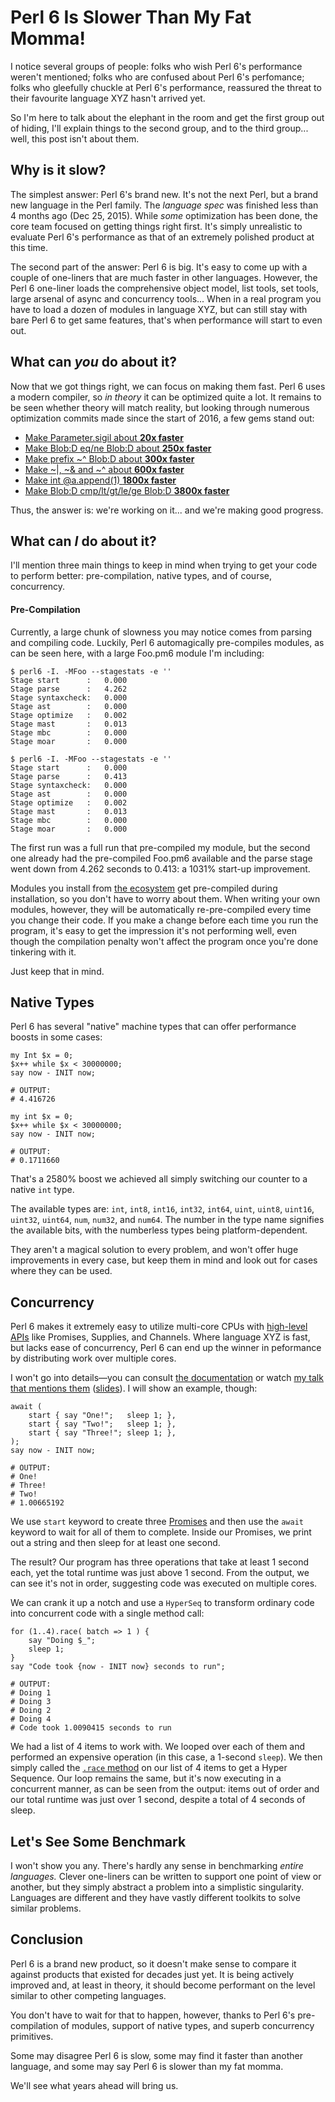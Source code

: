 # Perl 6 Is Slower Than My Fat Momma!

I notice several groups of people:
folks who wish Perl 6's performance weren't mentioned;
folks who are confused about Perl 6's perfomance;
folks who gleefully chuckle at Perl 6's performance,
reassured the threat to their favourite language XYZ
hasn't arrived yet.

So I'm here to talk about the elephant in the room
and get the first group out of hiding,
I'll explain things to the second group, and to the
third group... well, this post isn't about them.

## Why is it slow?

The simplest answer: Perl 6's brand new. It's not
the next Perl, but a brand new language in the Perl family. The
*language spec* was finished less than 4
months ago (Dec 25, 2015). While *some* optimization
has been done, the core team focused on getting
things right first. It's simply unrealistic to
evaluate Perl 6's performance as that of an extremely
polished product at this time.

The second part of the answer: Perl 6 is big.
It's easy to come up with a couple of one-liners that
are much faster in other languages. However, the
Perl 6 one-liner loads the comprehensive object
model, list tools, set tools, large arsenal of async
and concurrency tools... When in a real program you have to load
a dozen of modules in language XYZ, but can still stay
with bare Perl 6 to get same features, that's when performance will
start to even out.

## What can ***you*** do about it?

Now that we got things right, we can focus on making
them fast. Perl 6 uses a modern compiler, so
*in theory* it can be optimized quite a lot. It
remains to be seen whether theory will match reality,
but looking through numerous optimization commits
made since the start of 2016, a few gems stand out:

* [Make Parameter.sigil about **20x faster**](https://github.com/rakudo/rakudo/commit/add25c771c5b82ab0ce5bd3f6c0e87a6e9334a2d)
* [Make Blob:D eq/ne Blob:D about **250x faster**](https://github.com/rakudo/rakudo/commit/1969a42525f69d930735009a1dbbc39f3e910888)
* [Make prefix ~^ Blob:D about **300x faster**](https://github.com/rakudo/rakudo/commit/fb74abc314efa2dcc7f4866f1378f40a17410a50)
* [Make ~|, ~& and ~^ about **600x faster**](https://github.com/rakudo/rakudo/commit/138441c97df2fc0603047b589e1fa71a126185f3)
* [Make int @a.append(1) **1800x faster**](https://github.com/rakudo/rakudo/commit/c70a18e9cd4aff36c2c7a6b8f9a62770c8c533b3)
* [Make Blob:D cmp/lt/gt/le/ge Blob:D **3800x faster**](https://github.com/rakudo/rakudo/commit/e3342da00e7cfca618acbab37b90f13a133c73f6)

Thus, the answer is: we're working on it... and we're making good progress.

## What can ***I*** do about it?

I'll mention three main things to keep in mind when trying
to get your code to perform better:
pre-compilation, native types, and of course, concurrency.

#### Pre-Compilation

Currently, a large chunk of slowness you may notice comes
from parsing and compiling code. Luckily, Perl 6
automagically pre-compiles modules, as can be seen here, with
a large Foo.pm6 module I'm including:

    $ perl6 -I. -MFoo --stagestats -e ''
    Stage start      :   0.000
    Stage parse      :   4.262
    Stage syntaxcheck:   0.000
    Stage ast        :   0.000
    Stage optimize   :   0.002
    Stage mast       :   0.013
    Stage mbc        :   0.000
    Stage moar       :   0.000
    
    $ perl6 -I. -MFoo --stagestats -e ''
    Stage start      :   0.000
    Stage parse      :   0.413
    Stage syntaxcheck:   0.000
    Stage ast        :   0.000
    Stage optimize   :   0.002
    Stage mast       :   0.013
    Stage mbc        :   0.000
    Stage moar       :   0.000

The first run was a full run that pre-compiled my module, but the second one already had the
pre-compiled Foo.pm6 available and the parse stage went down from
4.262 seconds to 0.413: a 1031% start-up improvement.

Modules you install from [the ecosystem](http://modules.perl6.org/) get
pre-compiled during installation, so you don't have to
worry about them. When writing your own modules, however,
they will be automatically re-pre-compiled every time you change their
code. If you make a change before each time you run
the program, it's easy to get the impression it's not
performing well, even though the compilation penalty
won't affect the program once you're done tinkering with it.

Just keep that in mind.

## Native Types

Perl 6 has several "native" machine types that can offer
performance boosts in some cases:

    my Int $x = 0;
    $x++ while $x < 30000000;
    say now - INIT now;

    # OUTPUT:
    # 4.416726

    my int $x = 0;
    $x++ while $x < 30000000;
    say now - INIT now;

    # OUTPUT:
    # 0.1711660

That's a 2580% boost we achieved all simply switching our counter to
a native `int` type.
    
The available types are: `int`, `int8`, `int16`, `int32`, `int64`,
`uint`, `uint8`, `uint16`, `uint32`, `uint64`, `num`, `num32`,
and `num64`. The number in the type name signifies the available
bits, with the numberless types being platform-dependent.

They aren't a magical solution to every problem, and won't offer huge
improvements in every case, but keep them in mind and look out
for cases where they can be used.

## Concurrency

Perl 6 makes it extremely easy to utilize multi-core CPUs with
[high-level APIs](http://docs.perl6.org/language/concurrency#High-level_APIs)
like Promises, Supplies, and Channels. Where language XYZ is fast,
but lacks ease of concurrency, Perl 6 can end up the winner in peformance
by distributing work over multiple cores.

I won't go into details—you can consult
[the documentation](http://docs.perl6.org/language/concurrency)
or watch [my talk that mentions them](https://youtu.be/paa3niF72Nw?t=32m14s)
([slides](http://tpm2016.zoffix.com/#/33)). I will show an example, though:

    await (
        start { say "One!";   sleep 1; },
        start { say "Two!";   sleep 1; },
        start { say "Three!"; sleep 1; },
    );
    say now - INIT now;

    # OUTPUT:
    # One!
    # Three!
    # Two!
    # 1.00665192

We use `start` keyword to create three
[Promises](http://docs.perl6.org/type/Promise) and then use the
`await` keyword to wait for all of them to complete. Inside our
Promises, we print out a string and then sleep for at least one second.

The result? Our program has three operations that take
at least 1 second each, yet the total runtime was
just above 1 second. From the output, we can
see it's not in order, suggesting code was executed
on multiple cores.

We can crank it up a notch and use a `HyperSeq` to transform ordinary
code into concurrent code with a single method call:

    for (1..4).race( batch => 1 ) {
        say "Doing $_";
        sleep 1;
    }
    say "Code took {now - INIT now} seconds to run";

    # OUTPUT:
    # Doing 1
    # Doing 3
    # Doing 2
    # Doing 4
    # Code took 1.0090415 seconds to run

We had a list of 4 items to work with. We looped over each of
them and performed an expensive operation (in this case, a 1-second
`sleep`). We then simply called the
[`.race` method](http://docs.perl6.org/routine/race) on our list of
4 items to get a Hyper Sequence. Our loop remains the same, but it's
now executing in a concurrent manner, as can be seen from the output:
items out of order and our total runtime was just over 1 second,
despite a total of 4 seconds of sleep.

## Let's See Some Benchmark

I won't show you any. There's hardly any sense in benchmarking *entire
languages.* Clever one-liners can be written to support
one point of view or another, but they simply abstract a problem into
a simplistic singularity. Languages are different and they have
vastly different toolkits to solve similar problems.

## Conclusion

Perl 6 is a brand new product, so it doesn't make sense to compare it
against products that existed for decades just yet. It is being
actively improved and, at least in theory, it should become
performant on the level similar to other competing languages.

You don't have to wait for that to happen, however, thanks to
Perl 6's pre-compilation of modules, support of native types, and
superb concurrency primitives.

Some may disagree Perl 6 is slow, some may find it faster than another
language, and some may say Perl 6 is slower than my fat momma.

We'll see what years ahead will bring us.




